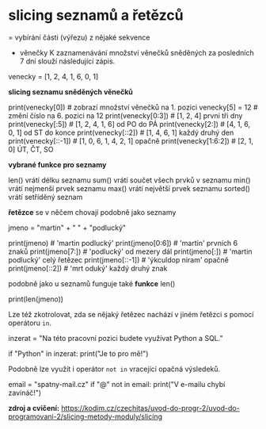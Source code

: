 # slicing seznamů a řetězců
= vybírání části (výřezu) z nějaké sekvence

- věnečky
K zaznamenávání množství věnečků sněděných za posledních 7 dní slouží následující zápis.

venecky = [1, 2, 4, 1, 6, 0, 1]

**slicing seznamu sněděných věnečků**

print(venecky[0]) # zobrazí množství věnečků na 1. pozici
venecky[5] = 12 # změní číslo na 6. pozici na 12
print(venecky[0:3])   # [1, 2, 4] první tři dny
print(venecky[:5])    # [1, 2, 4, 1, 6] od PO do PÁ
print(venecky[2:])    # [4, 1, 6, 0, 1] od ST do konce
print(venecky[::2])   # [1, 4, 6, 1] každý druhý den
print(venecky[::-1])  # [1, 0, 6, 1, 4, 2, 1] opačně
print(venecky[1:6:2]) # [2, 1, 0] ÚT, ČT, SO

**vybrané funkce pro seznamy**

len() vrátí délku seznamu
sum() vrátí součet všech prvků v seznamu
min() vrátí nejmenší prvek seznamu
max() vrátí největší prvek seznamu
sorted() vrátí setříděný seznam

**řetězce** se v něčem chovají podobně jako seznamy

jmeno = "martin" + " " + "podlucký"

print(jmeno) # 'martin podlucký'
print(jmeno[0:6]) # 'martin' prvních 6 znaků
print(jmeno[7:]) # 'podlucký' od mezery dál
print(jmeno[:]) # 'martin podlucký' celý řetězec
print(jmeno[::-1]) # 'ýkculdop niram' opačně
print(jmeno[::2]) # 'mrt oduký' každý druhý znak

podobně jako u seznamů funguje také **funkce** len()

print(len(jmeno))

Lze též zkotrolovat, zda se nějaký řetězec nachází v jiném řetězci s pomocí operátoru `in`.

inzerat = "Na této pracovní pozici budete využívat Python a SQL."

if "Python" in inzerat:
    print("Je to pro mě!")

Podobně lze využít i operátor `not in` vracející opačná výsledeků.

email = "spatny-mail.cz"
if "@" not in email:
    print("V e-mailu chybí zavináč!")

**zdroj a cvičení:** https://kodim.cz/czechitas/uvod-do-progr-2/uvod-do-programovani-2/slicing-metody-moduly/slicing
